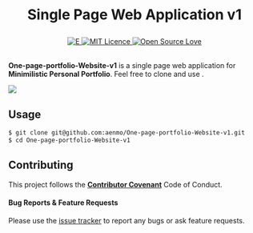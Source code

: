 
  <h1><p align="center">
  Single Page Web Application v1
</p></h1>
</div>

<div align="center">
  <a href="https://onepagev1.aenmo.dev/">
    <img alt="E" src="https://img.shields.io/badge/cv-demo-green.svg" />
  </a>
  <a href="https://opensource.org/licenses/mit-license.php">
    <img alt="MIT Licence" src="https://badges.frapsoft.com/os/mit/mit.svg?v=103" />
  </a>
  <a href="https://github.com/ellerbrock/open-source-badge/">
    <img alt="Open Source Love" src="https://badges.frapsoft.com/os/v1/open-source.svg?v=103" />
  </a>
</div>

<br />

**One-page-portfolio-Website-v1** is a single page web application for **Minimilistic Personal Portfolio**. Feel free to clone and use .

<img src="https://onepagev1.aenmo.dev/img/ss.png">

## Usage

```bash
$ git clone git@github.com:aenmo/One-page-portfolio-Website-v1.git
$ cd One-page-portfolio-Website-v1
```


## Contributing

This project follows the [**Contributor Covenant**](http://contributor-covenant.org/version/1/4/) Code of Conduct.

#### Bug Reports & Feature Requests

Please use the [issue tracker](https://github.com/aenmo/One-page-portfolio-Website-v1/issues) to report any bugs or ask feature requests.

